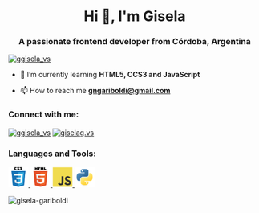 <h1 align="center">Hi 👋, I'm Gisela</h1>
<h3 align="center">A passionate frontend developer from Córdoba, Argentina</h3>

<p align="left"> <a href="https://twitter.com/ggisela_vs" target="blank"><img src="https://img.shields.io/twitter/follow/ggisela_vs?logo=twitter&style=for-the-badge" alt="ggisela_vs" /></a> </p>

- 🌱 I’m currently learning **HTML5, CCS3 and JavaScript**

- 📫 How to reach me **gngariboldi@gmail.com**

<h3 align="left">Connect with me:</h3>
<p align="left">
<a href="https://twitter.com/ggisela_vs" target="blank"><img align="center" src="https://raw.githubusercontent.com/rahuldkjain/github-profile-readme-generator/neutral-icons/src/images/icons/Social/twitter.svg" alt="ggisela_vs" height="30" width="40" /></a>
<a href="https://instagram.com/giselag.vs" target="blank"><img align="center" src="https://raw.githubusercontent.com/rahuldkjain/github-profile-readme-generator/neutral-icons/src/images/icons/Social/instagram.svg" alt="giselag.vs" height="30" width="40" /></a>
</p>

<h3 align="left">Languages and Tools:</h3>
<p align="left"> <a href="https://www.w3schools.com/css/" target="_blank"> <img src="https://raw.githubusercontent.com/devicons/devicon/master/icons/css3/css3-original-wordmark.svg" alt="css3" width="40" height="40"/> </a> <a href="https://www.w3.org/html/" target="_blank"> <img src="https://raw.githubusercontent.com/devicons/devicon/master/icons/html5/html5-original-wordmark.svg" alt="html5" width="40" height="40"/> </a> <a href="https://developer.mozilla.org/en-US/docs/Web/JavaScript" target="_blank"> <img src="https://raw.githubusercontent.com/devicons/devicon/master/icons/javascript/javascript-original.svg" alt="javascript" width="40" height="40"/> </a> <a href="https://www.python.org" target="_blank"> <img src="https://raw.githubusercontent.com/devicons/devicon/master/icons/python/python-original.svg" alt="python" width="40" height="40"/> </a> </p>

<p><img align="center" src="https://github-readme-stats.vercel.app/api/top-langs?username=gisela-gariboldi&show_icons=true&locale=en&layout=compact" alt="gisela-gariboldi" /></p>


<!---
gisela-gariboldi/gisela-gariboldi is a ✨ special ✨ repository because its `README.md` (this file) appears on your GitHub profile.
You can click the Preview link to take a look at your changes.
--->

